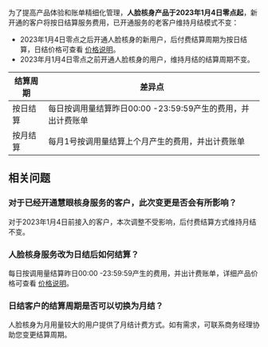 为了提高产品体验和账单精细化管理，**人脸核身产品于2023年1月4日零点起**，新开通的客户将按日结算服务费用，已开通服务的老客户维持月结模式不变：
 - 2023年1月4日零点之后开通人脸核身的新用户，后付费结算周期为按日结算，日结价格可查看 [价格说明](https://cloud.tencent.com/document/product/1007/56804)。
 - 2023年月1月4日零点之前开通人脸核身的用户，维持月结的结算周期不变。
 

| 结算周期 | 差异点 | 
|---------|---------|
| 按日结算	| 每日按调用量结算昨日00:00 -23:59:59产生的费用，并出计费账单| 
| 按月结算	| 每月1号按调用量结算上个月产生的费用，并出计费账单| 

## 相关问题
### 对于已经开通慧眼核身服务的客户，此次变更是否会有所影响？
对于2023年1月4日前接入的客户，本次调整不受影响，后付费结算方式维持月结不变。

### 人脸核身服务改为日结后如何结算？
每日按调用量结算昨日00:00 -23:59:59产生的费用，并出计费账单，详细产品价格可查看 [价格说明](https://cloud.tencent.com/document/product/1007/56804)。

### 日结客户的结算周期是否可以切换为月结？
人脸核身为月用量较大的用户提供了月结计费方式。如有需求，可联系商务经理协助您变更结算周期。


